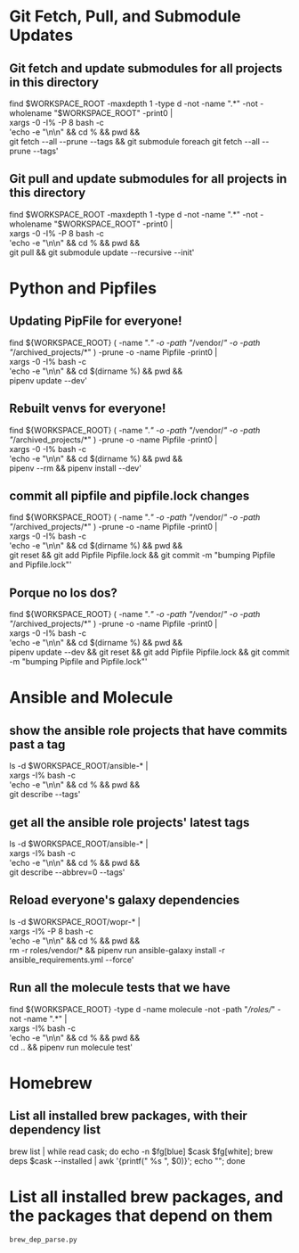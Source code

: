 # Git Fetch, Pull, and Submodule Updates
## Git fetch and update submodules for all projects in this directory
find $WORKSPACE_ROOT -maxdepth 1 -type d -not -name ".*" -not -wholename "$WORKSPACE_ROOT" -print0 | \
xargs -0 -I% -P 8 bash -c \
'echo -e "\n\n" && cd % && pwd && \
git fetch --all --prune --tags && git submodule foreach git fetch --all --prune --tags'

## Git pull and update submodules for all projects in this directory
find $WORKSPACE_ROOT -maxdepth 1 -type d -not -name ".*" -not -wholename "$WORKSPACE_ROOT" -print0 | \
xargs -0 -I% -P 8 bash -c \
'echo -e "\n\n" && cd % && pwd && \
git pull && git submodule update --recursive --init'


# Python and Pipfiles
## Updating PipFile for everyone!
find ${WORKSPACE_ROOT} \( -name ".*" -o -path "*/vendor/*" -o -path "*/archived_projects/*" \) -prune -o -name Pipfile -print0 | \
xargs -0 -I% bash -c \
'echo -e "\n\n" && cd $(dirname %) && pwd && \
pipenv update --dev'

## Rebuilt venvs for everyone!
find ${WORKSPACE_ROOT} \( -name ".*" -o -path "*/vendor/*" -o -path "*/archived_projects/*" \) -prune -o -name Pipfile -print0 | \
xargs -0 -I% bash -c \
'echo -e "\n\n" && cd $(dirname %) && pwd && \
pipenv --rm && pipenv install --dev'

## commit all pipfile and pipfile.lock changes
find ${WORKSPACE_ROOT} \( -name ".*" -o -path "*/vendor/*" -o -path "*/archived_projects/*" \) -prune -o -name Pipfile -print0 | \
xargs -0 -I% bash -c \
'echo -e "\n\n" && cd $(dirname %) && pwd && \
git reset && git add Pipfile Pipfile.lock && git commit -m "bumping Pipfile and Pipfile.lock"'

## Porque no los dos?
find ${WORKSPACE_ROOT} \( -name ".*" -o -path "*/vendor/*" -o -path "*/archived_projects/*" \) -prune -o -name Pipfile -print0 | \
xargs -0 -I% bash -c \
'echo -e "\n\n" && cd $(dirname %) && pwd && \
pipenv update --dev && git reset && git add Pipfile Pipfile.lock && git commit -m "bumping Pipfile and Pipfile.lock"'


# Ansible and Molecule
## show the ansible role projects that have commits past a tag
ls -d $WORKSPACE_ROOT/ansible-* | \
xargs -I% bash -c \
'echo -e "\n\n" && cd % && pwd && \
git describe --tags'

## get all the ansible role projects' latest tags
ls -d $WORKSPACE_ROOT/ansible-* | \
xargs -I% bash -c \
'echo -e "\n\n" && cd % && pwd && \
git describe --abbrev=0 --tags'

## Reload everyone's galaxy dependencies
ls -d $WORKSPACE_ROOT/wopr-* | \
xargs -I% -P 8 bash -c \
'echo -e "\n\n" && cd % && pwd && \
rm -r roles/vendor/* && pipenv run ansible-galaxy install -r ansible_requirements.yml --force'

## Run all the molecule tests that we have
find ${WORKSPACE_ROOT} -type d -name molecule -not -path "*/roles/*" -not -name ".*" | \
xargs -I% bash -c \
'echo -e "\n\n" && cd % && pwd && \
cd .. && pipenv run molecule test'


# Homebrew
## List all installed brew packages, with their dependency list
brew list | while read cask; do echo -n $fg[blue] $cask $fg[white]; brew deps $cask --installed | awk '{printf(" %s ", $0)}'; echo ""; done

# List all installed brew packages, and the packages that depend on them
`brew_dep_parse.py`
